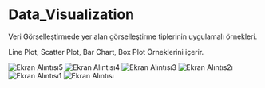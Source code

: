 # Data_Visualization
Veri Görselleştirmede yer alan görselleştirme tiplerinin uygulamalı örnekleri.

Line Plot,
Scatter Plot,
Bar Chart,
Box Plot
Örneklerini içerir.

![Ekran Alıntısı5](https://github.com/ilaydaozbekoglu/Data_Visualization/assets/97349716/262b9886-66ab-4732-97ea-cdadbc017623)
![Ekran Alıntısı4](https://github.com/ilaydaozbekoglu/Data_Visualization/assets/97349716/4c7c5fcf-5144-4e77-bb26-455d41cecbb0)
![Ekran Alıntısı3](https://github.com/ilaydaozbekoglu/Data_Visualization/assets/97349716/2ccf38de-8535-484c-ac2e-ed728fa24575)
![Ekran Alıntıs2ı](https://github.com/ilaydaozbekoglu/Data_Visualization/assets/97349716/26b477f9-1ae9-454f-9340-172d855e425c)
![Ekran Alıntısı1](https://github.com/ilaydaozbekoglu/Data_Visualization/assets/97349716/235e01fb-e18a-44a2-88cc-7aa92c6d5a54)
![Ekran Alıntısı](https://github.com/ilaydaozbekoglu/Data_Visualization/assets/97349716/a4300d86-d405-45ed-9fd4-0adc3e70db53)


